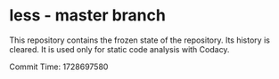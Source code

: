 # less - master branch

This repository contains the frozen state of the repository.
Its history is cleared. It is used only for static code
analysis with Codacy.

Commit Time: 1728697580